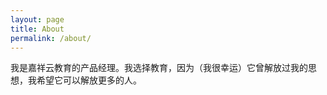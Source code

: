```yaml
---
layout: page
title: About
permalink: /about/
---
```


我是嘉祥云教育的产品经理。我选择教育，因为（我很幸运）它曾解放过我的思想，我希望它可以解放更多的人。
